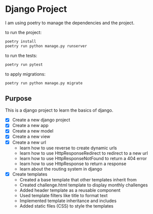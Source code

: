 # Django Project

I am using poetry to manage the dependencies and the project.

to run the project:

```bash
poetry install
poetry run python manage.py runserver
```

to run the tests:

```bash
poetry run pytest
```

to apply migrations:

```bash
poetry run python manage.py migrate
```

## Purpose

This is a django project to learn the basics of django.
- [x] Create a new django project
- [x] Create a new app
- [x] Create a new model
- [x] Create a new view
- [x] Create a new url
   - learn how to use reverse to create dynamic urls
   - learn how to use HttpResponseRedirect to redirect to a new url
   - learn how to use HttpResponseNotFound to return a 404 error
   - learn how to use HttpResponse to return a response
   - learn about the routing system in django
- [x] Create templates
   - Created a base template that other templates inherit from
   - Created challenge.html template to display monthly challenges
   - Added header template as a reusable component
   - Used template filters like title to format text
   - Implemented template inheritance and includes
   - Added static files (CSS) to style the templates
